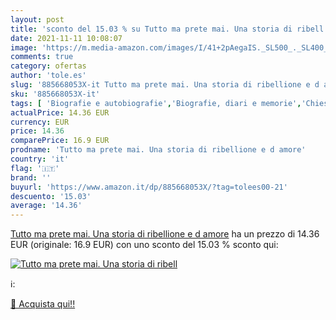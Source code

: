 ```yaml
---
layout: post
title: 'sconto del 15.03 % su Tutto ma prete mai. Una storia di ribell  '
date: 2021-11-11 10:08:07
image: 'https://m.media-amazon.com/images/I/41+2pAegaIS._SL500_._SL400_.jpg'
comments: true
category: ofertas
author: 'tole.es'
slug: '885668053X-it Tutto ma prete mai. Una storia di ribellione e d amore'
sku: '885668053X-it'
tags: [ 'Biografie e autobiografie','Biografie, diari e memorie','Chiesa cattolica romana','Chiese e denominazioni cristiane','Cristianesimo','Istituzioni e organizzazioni cristiane','Libri','Religione', ]
actualPrice: 14.36 EUR
currency: EUR
price: 14.36
comparePrice: 16.9 EUR
prodname: 'Tutto ma prete mai. Una storia di ribellione e d amore'
country: 'it'
flag: '🇮🇹'
brand: ''
buyurl: 'https://www.amazon.it/dp/885668053X/?tag=tolees00-21'
descuento: '15.03'
average: '14.36'
---
```


[Tutto ma prete mai. Una storia di ribellione e d amore](https://www.amazon.it/dp/885668053X/?tag=tolees00-21) ha un prezzo di 14.36 EUR (originale: 16.9 EUR) con uno sconto del 15.03 % sconto qui:

[![Tutto ma prete mai. Una storia di ribell](https://m.media-amazon.com/images/I/41+2pAegaIS._SL500_._SL400_.jpg)](https://www.amazon.it/dp/885668053X/?tag=tolees00-21)

ℹ️:


[🛒 Acquista qui!!](https://www.amazon.it/dp/885668053X/?tag=tolees00-21)
